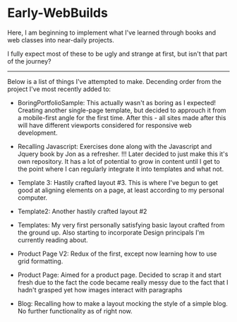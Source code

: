 # Early-WebBuilds

Here, I am beginning to implement what I've learned through books
and web classes into near-daily projects.

I fully expect most of these to be ugly and strange at first, 
but isn't that part of the journey? 

-------------------------------------------------------------------
Below is a list of things I've attempted to make. Decending order from the project I've most recently added to:

* BoringPortfolioSample: This actually wasn't as boring as I expected! Creating another single-page template, but decided to approuch it from a mobile-first angle for the first time. After this - all sites made after this will have different viewports considered for responsive web development.

* Recalling Javascript: Exercises done along with the Javascript and Jquery book by Jon as a refresher. !!! Later decided to just make this it's own repository. It has a lot of potential to grow in content until I get to the point where I can regularly integrate it into templates and what not.

* Template 3: Hastily crafted layout #3. This is where I've begun to get good at aligning elements on a page, at least according to my personal computer.

* Template2: Another hastily crafted layout #2 

* Templates: My very first personally satisfying basic layout crafted from the ground up. Also starting to incorporate Design principals I'm currently reading about.

* Product Page V2: Redux of the first, except now learning how to use grid formatting.

* Product Page: Aimed for a product page. Decided to scrap it and start fresh due to the fact the code became really messy due to the fact that I hadn't grasped yet how images interact with paragraphs

* Blog: Recalling how to make a layout mocking the style of a simple blog. No further functionality as of right now.   
